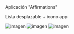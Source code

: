 Aplicación "Affirmations"

Lista desplazable + icono app 

![imagen](https://github.com/user-attachments/assets/9070c311-1271-4ea2-a82e-6eac571917c0)  ![imagen](https://github.com/user-attachments/assets/bac796b8-22ee-4017-ba3e-2824dc6484e4)
![imagen](https://github.com/user-attachments/assets/628776a7-4bf9-4454-bcd0-c3a64df52fed)

